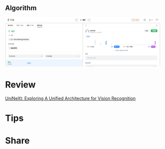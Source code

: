 ## Algorithm

![ianxiao-2023-05-14-lc.png](../../images/temp/ianxiao-2023-05-14-lc.png)


# Review

[UniNeXt: Exploring A Unified Architecture for
Vision Recognition](https://arxiv.org/pdf/2304.13700.pdf)

# Tips


# Share
